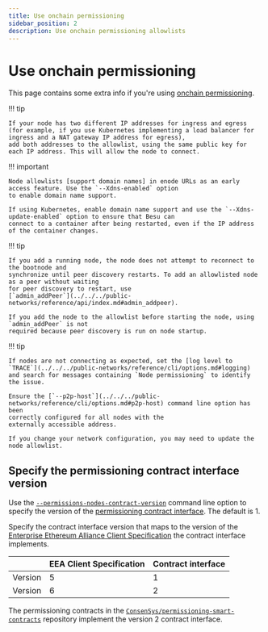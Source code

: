 ```yaml
---
title: Use onchain permissioning
sidebar_position: 2
description: Use onchain permissioning allowlists
---
```


# Use onchain permissioning

This page contains some extra info if you're using [onchain permissioning](../../concepts/permissioning/onchain.md).

!!! tip

    If your node has two different IP addresses for ingress and egress
    (for example, if you use Kubernetes implementing a load balancer for ingress and a NAT gateway IP address for egress),
    add both addresses to the allowlist, using the same public key for each IP address. This will allow the node to connect.

!!! important

    Node allowlists [support domain names] in enode URLs as an early access feature. Use the `--Xdns-enabled` option
    to enable domain name support.

    If using Kubernetes, enable domain name support and use the `--Xdns-update-enabled` option to ensure that Besu can
    connect to a container after being restarted, even if the IP address of the container changes.

!!! tip

    If you add a running node, the node does not attempt to reconnect to the bootnode and
    synchronize until peer discovery restarts. To add an allowlisted node as a peer without waiting
    for peer discovery to restart, use
    [`admin_addPeer`](../../../public-networks/reference/api/index.md#admin_addpeer).

    If you add the node to the allowlist before starting the node, using `admin_addPeer` is not
    required because peer discovery is run on node startup.

!!! tip

    If nodes are not connecting as expected, set the [log level to `TRACE`](../../../public-networks/reference/cli/options.md#logging)
    and search for messages containing `Node permissioning` to identify the issue.

    Ensure the [`--p2p-host`](../../../public-networks/reference/cli/options.md#p2p-host) command line option has been
    correctly configured for all nodes with the
    externally accessible address.

    If you change your network configuration, you may need to update the node allowlist.

## Specify the permissioning contract interface version

Use the [`--permissions-nodes-contract-version`](../../reference/cli/options.md#permissions-nodes-contract-version)
command line option to specify the version of the [permissioning contract interface](../../concepts/permissioning/onchain.md#permissioning-contracts).
The default is 1.

Specify the contract interface version that maps to the version of the [Enterprise Ethereum Alliance Client Specification](https://entethalliance.org/technical-specifications/)
the contract interface implements.

|         | EEA Client Specification | Contract interface |
|:--------|:-------------------------|:-------------------|
| Version | 5                        | 1                  |
| Version | 6                        | 2                  |

The permissioning contracts in the [`ConsenSys/permissioning-smart-contracts`](https://github.com/ConsenSys/permissioning-smart-contracts)
repository implement the version 2 contract interface.

[support domain names]: ../../../public-networks/concepts/node-keys.md#domain-name-support
[projects release page]: https://github.com/ConsenSys/permissioning-smart-contracts/releases/latest
[onchain permissioning tutorial]: ../../tutorials/permissioning/onchain.md
